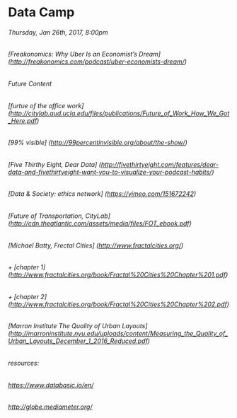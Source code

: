 # Data Camp 
###### Thursday, Jan 26th, 2017, 8:00pm 
###### [Freakonomics: Why Uber Is an Economist’s Dream]  (http://freakonomics.com/podcast/uber-economists-dream/)



###### Future Content


###### [furtue of the office work] (http://citylab.aud.ucla.edu/files/publications/Future_of_Work_How_We_Got_Here.pdf)
###### [99% visible]  (http://99percentinvisible.org/about/the-show/)
###### [Five Thirthy Eight, Dear Data] (http://fivethirtyeight.com/features/dear-data-and-fivethirtyeight-want-you-to-visualize-your-podcast-habits/)
###### [Data & Society: ethics network] (https://vimeo.com/151672242)
###### [Future of Transportation, CityLab] (http://cdn.theatlantic.com/assets/media/files/FOT_ebook.pdf)
###### [Michael Batty, Frectal Cities] (http://www.fractalcities.org/) 
###### + [chapter 1] (http://www.fractalcities.org/book/Fractal%20Cities%20Chapter%201.pdf)
###### + [chapter 2] (http://www.fractalcities.org/book/Fractal%20Cities%20Chapter%202.pdf)
###### [Marron Institute The Quality of Urban Layouts] (http://marroninstitute.nyu.edu/uploads/content/Measuring_the_Quality_of_Urban_Layouts_December_1_2016_Reduced.pdf)
###### resources: 
###### https://www.databasic.io/en/
###### http://globe.mediameter.org/
